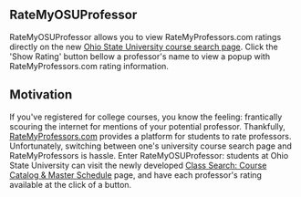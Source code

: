 ## RateMyOSUProfessor

RateMyOSUProfessor allows you to view RateMyProfessors.com ratings directly on the new [Ohio State University course search page](https://classes.osu.edu/class-search/#/). Click the 'Show Rating' button bellow a professor's name to view a popup with RateMyProfessors.com rating information.

## Motivation

If you've registered for college courses, you know the feeling: frantically scouring the internet for mentions of your potential professor. Thankfully, [RateMyProfessors.com](https://www.ratemyprofessors..com) provides a platform for students to rate professors. Unfortunately, switching between one's university course search page and  RateMyProfessors is hassle. Enter RateMyOSUProfessor: students at Ohio State University can visit the newly developed [Class Search: Course Catalog & Master Schedule](https://classes.osu.edu/class-search/#/) page, and have each professor's rating available at the click of a button. 
